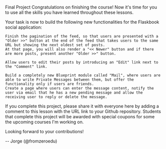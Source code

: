 Final Project
Congratulations on finishing the course! Now it's time for you to use all the skills you have learned throughout these lessons.

Your task is now to build the following new functionalities for the Flaskbook social application:

    Finish the pagination of the feed, so that users are presented with a "Older >>" button at the end of the feed that takes users to the same URL but showing the next oldest set of posts.
    At that page, you will also render a "<< Newer" button and if there are more posts, present another "Older >>" button.

    Allow users to edit their posts by introducing an "Edit" link next to the "Comment" link.

    Build a completely new Blueprint module called "Mail", where users are able to write Private Messages between them, but offer the functionality only if users are friends.
    Create a page where users can enter the message content, notify the user via email that he has a new pending message and allow the receiving user to reply or delete the message.

If you complete this project, please share it with everyone here by adding a comment to this lesson with the URL link to your Github repository.
Students that complete this project will be awarded with special coupons for some the upcoming courses I'm working on.

Looking forward to your contributions!

-- Jorge (@fromzeroedu)
